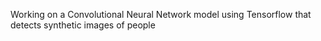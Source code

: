 Working on a Convolutional Neural Network model using Tensorflow that detects synthetic images of people

